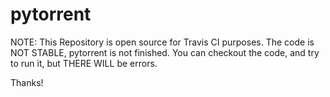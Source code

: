 # pytorrent
NOTE: This Repository is open source for Travis CI purposes.  The code is NOT STABLE, pytorrent is not finished.  You can checkout the code, and try to run it, but THERE WILL be errors.

Thanks!
